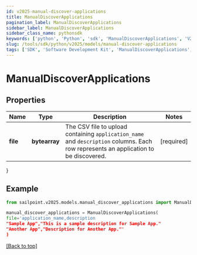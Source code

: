 ```yaml
---
id: v2025-manual-discover-applications
title: ManualDiscoverApplications
pagination_label: ManualDiscoverApplications
sidebar_label: ManualDiscoverApplications
sidebar_class_name: pythonsdk
keywords: ['python', 'Python', 'sdk', 'ManualDiscoverApplications', 'V2025ManualDiscoverApplications'] 
slug: /tools/sdk/python/v2025/models/manual-discover-applications
tags: ['SDK', 'Software Development Kit', 'ManualDiscoverApplications', 'V2025ManualDiscoverApplications']
---
```


# ManualDiscoverApplications


## Properties

Name | Type | Description | Notes
------------ | ------------- | ------------- | -------------
**file** | **bytearray** | The CSV file to upload containing `application_name` and `description` columns. Each row represents an application to be discovered. | [required]
}

## Example

```python
from sailpoint.v2025.models.manual_discover_applications import ManualDiscoverApplications

manual_discover_applications = ManualDiscoverApplications(
file='application_name,description
"Sample App","This is a sample description for Sample App."
"Another App","Description for Another App."'
)

```
[[Back to top]](#) 

